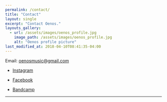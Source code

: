 ```yaml
---
permalink: /contact/
title: "Contact"
layout: single
excerpt: "Contact Oenos."
layouts_gallery:
  - url: /assets/images/oenos_profile.jpg
    image_path: /assets/images/oenos_profile.jpg
    alt: "Oenos profile picture"
last_modified_at: 2018-04-10T08:41:35-04:00
---
```


Email: oenosmusic@gmail.com

- [Instagram](https://www.instagram.com/oenosmusic/)

- [Facebook](https://www.facebook.com/oenosmusic/)

- [Bandcamp](https://oenos.bandcamp.com/)

---
